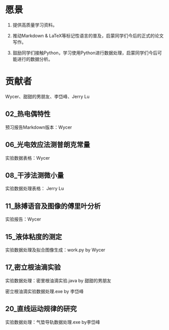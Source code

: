 # 愿景

1. 提供高质量学习资料。

2. 推动Markdown & LaTeX等标记性语言的普及，启蒙同学们今后的正式的论文写作。

3. 鼓励同学们接触Python，学习使用Python进行数据处理，启蒙同学们今后可能进行的数据分析。

   

# 贡献者

Wycer、甜甜的男朋友、李岱峰、Jerry Lu

## 02_热电偶特性

预习报告Markdown版本：Wycer

## 06_光电效应法测普朗克常量

 实验数据表格：Wycer
 
## 08_干涉法测微小量

实验数据处理表格： Jerry Lu

## 11_脉搏语音及图像的傅里叶分析

实验报告：Wycer

## 15_液体粘度的测定

实验数据处理及拟合图像生成：work.py by Wycer

## 17_密立根油滴实验

实验数据处理：密里根油滴实验.java by 甜甜的男朋友

密立根油滴实验数据处理.exe by 李岱峰

## 20_直线运动规律的研究

实验数据处理：气垫导轨数据处理.exe by李岱峰
